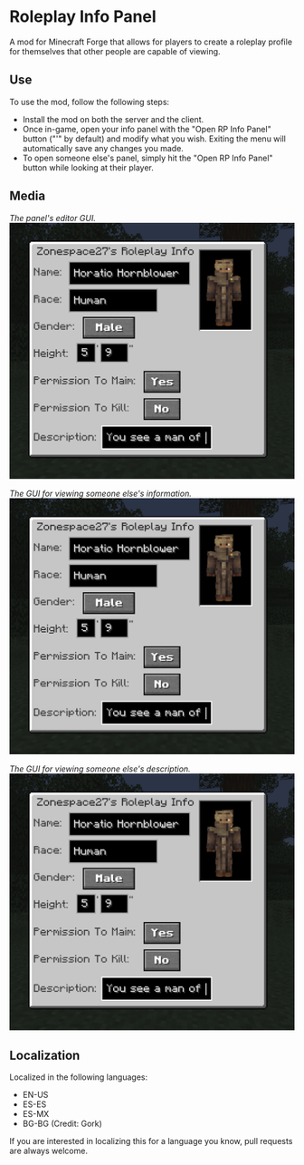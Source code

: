 # Roleplay Info Panel

A mod for Minecraft Forge that allows for players to create a roleplay profile for themselves that other people are capable of viewing.

## Use

To use the mod, follow the following steps:

- Install the mod on both the server and the client.
- Once in-game, open your info panel with the "Open RP Info Panel" button ("'" by default) and modify what you wish. Exiting the menu will automatically save any changes you made.
- To open someone else's panel, simply hit the "Open RP Info Panel" button while looking at their player.

## Media

_The panel's editor GUI._
![Editor UI](https://github.com/Zonespace27/RP-Info-Panel/blob/main/src/main/resources/github/info_edit_panel.png?raw=true)

_The GUI for viewing someone else's information._
![Viewing UI](https://github.com/Zonespace27/RP-Info-Panel/blob/main/src/main/resources/github/info_edit_panel.png?raw=true)

_The GUI for viewing someone else's description._
![Description Viewing UI](https://github.com/Zonespace27/RP-Info-Panel/blob/main/src/main/resources/github/info_edit_panel.png?raw=true)

## Localization

Localized in the following languages:

- EN-US
- ES-ES
- ES-MX
- BG-BG (Credit: Gork)

If you are interested in localizing this for a language you know, pull requests are always welcome.

